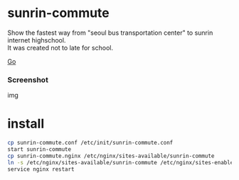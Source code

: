 # sunrin-commute

Show the fastest way from "seoul bus transportation center" to sunrin internet highschool.  
It was created not to late for school.  

[Go](https://sunrin.junoim.kr/)

### Screenshot

img

# install

```sh
cp sunrin-commute.conf /etc/init/sunrin-commute.conf
start sunrin-commute
cp sunrin-commute.nginx /etc/nginx/sites-available/sunrin-commute
ln -s /etc/nginx/sites-available/sunrin-commute /etc/nginx/sites-enabled/
service nginx restart
```
